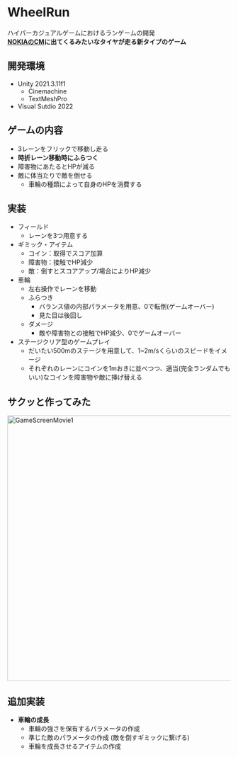 # WheelRun
ハイパーカジュアルゲームにおけるランゲームの開発  
**[NOKIAのCM](https://www.youtube.com/watch?v=Ir5fZZOkmRs)に出てくるみたいなタイヤが走る新タイプのゲーム**

## 開発環境
* Unity 2021.3.11f1
  * Cinemachine
  * TextMeshPro
* Visual Sutdio 2022

## ゲームの内容
* 3レーンをフリックで移動し走る
* **時折レーン移動時にふらつく**
* 障害物にあたるとHPが減る
* 敵に体当たりで敵を倒せる
  * 車輪の種類によって自身のHPを消費する

## 実装
* フィールド
  * レーンを3つ用意する
* ギミック・アイテム
  * コイン：取得でスコア加算
  * 障害物：接触でHP減少
  * 敵：倒すとスコアアップ/場合によりHP減少
* 車輪
  * 左右操作でレーンを移動
  * ふらつき
    * バランス値の内部パラメータを用意、0で転倒(ゲームオーバー)
    * 見た目は後回し
  * ダメージ
    * 敵や障害物との接触でHP減少、0でゲームオーバー
* ステージクリア型のゲームプレイ
  * だいたい500mのステージを用意して、1~2m/sくらいのスピードをイメージ
  * それぞれのレーンにコインを1mおきに並べつつ、適当(完全ランダムでもいい)なコインを障害物や敵に挿げ替える

## サクッと作ってみた
<img height="600" alt="GameScreenMovie1" src="https://github.com/Ryuki-Arai/WheelRun/blob/main/README_Picture/Screen_Recording_20221107_114253_Unity-Remote-5.gif"> 

## 追加実装
* **車輪の成長**  
  * 車輪の強さを保有するパラメータの作成
  * 準じた敵のパラメータの作成 (敵を倒すギミックに繋げる)
  * 車輪を成長させるアイテムの作成
